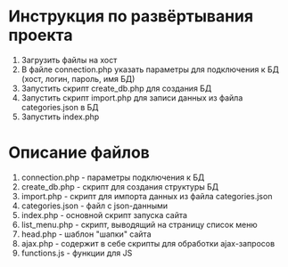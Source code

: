 # Инструкция по развёртывания проекта
1. Загрузить файлы на хост
2. В файле connection.php указать параметры для подключения к БД (хост, логин, пароль, имя БД)
3. Запустить скрипт create_db.php для создания БД
4. Запустить скрипт import.php для записи данных из файла categories.json в БД
5. Запустить index.php

# Описание файлов
1. connection.php - параметры подключения к БД
2. create_db.php - скрипт для создания структуры БД
3. import.php - скрипт для импорта данных из файла categories.json
4. categories.json - файл с json-данными
5. index.php - основной скрипт запуска сайта
6. list_menu.php - скрипт, выводящий на страницу список меню
7. head.php - шаблон "шапки" сайта
8. ajax.php - содержит в себе скрипты для обработки ajax-запросов
9. functions.js - функции для JS
